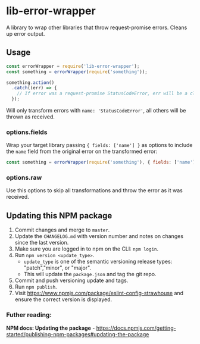 # lib-error-wrapper
A library to wrap other libraries that throw request-promise errors. Cleans up error output.

## Usage

```javascript
const errorWrapper = require('lib-error-wrapper');
const something = errorWrapper(require('something'));

something.action()
  .catch((err) => {
    // If error was a request-promise StatusCodeError, err will be a cleaned up version
  });
```

Will only transform errors with `name: 'StatusCodeError'`, all others will be thrown as received.

### options.fields

Wrap your target library passing `{ fields: ['name'] }` as options to include the `name` field from the original error on the transformed error:

```javascript
const something = errorWrapper(require('something'), { fields: ['name'] });
```

### options.raw

Use this options to skip all transformations and throw the error as it was received.

## Updating this NPM package

1. Commit changes and merge to `master`.
2. Update the `CHANGELOG.md` with version number and notes on changes since the last version.
3. Make sure you are logged in to npm on the CLI: `npm login`.
4. Run `npm version <update_type>`.
    - `update_type` is one of the semantic versioning release types: "patch","minor", or "major".
    - This will update the `package.json` and tag the git repo.
5. Commit and push versioning update and tags.
6. Run `npm publish`.
7. Visit https://www.npmjs.com/package/eslint-config-strawhouse and ensure the correct version is displayed.

### Futher reading:
**NPM docs: Updating the package** - https://docs.npmjs.com/getting-started/publishing-npm-packages#updating-the-package
